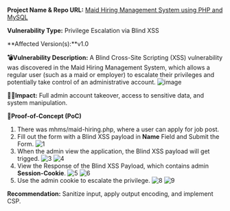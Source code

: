**Project Name & Repo URL:**
[Maid Hiring Management System using PHP and MySQL](https://phpgurukul.com/maid-hiring-management-system-using-php-and-mysql/)

**Vulnerability Type:**
Privilege Escalation via Blind XSS

**Affected Version(s):**v1.0

**💣Vulnerability Description:**
A Blind Cross-Site Scripting (XSS) vulnerability was discovered in the Maid Hiring Management System, which allows a regular user (such as a maid or employer) to escalate their privileges and potentially take control of an administrative account.
![image](https://github.com/user-attachments/assets/2b70d227-58c3-4de0-809e-ba70a542c618)

**👩‍💻Impact:**
Full admin account takeover, access to sensitive data, and system manipulation.

**🛜Proof-of-Concept (PoC)**
1) There was mhms/maid-hiring.php, where a user can apply for job post.
2) Fill out the form with a Blind XSS payload in **Name** Field and Submit the Form.
![1](https://github.com/user-attachments/assets/49870910-a6d7-46f3-98a0-f917dce6f92d)
3) When the admin view the application, the Blind XSS payload will get trigged.
![3](https://github.com/user-attachments/assets/91eaaa65-c58f-459f-84e4-be4d03f15d59)
![4](https://github.com/user-attachments/assets/a10a35be-2508-4342-af0a-502bf809faef)
4) View the Response of the Blind XSS Payload, which contains admin **Session-Cookie**.
![5](https://github.com/user-attachments/assets/e623db19-9dfe-42ba-8d28-6eea1977c5b1)
![6](https://github.com/user-attachments/assets/2d5c9d21-100f-4c39-af51-d8c3fb8a4f17)
5) Use the admin cookie to escalate the privilege.
![8](https://github.com/user-attachments/assets/0e9b74dd-fa13-4d6a-a008-19289ad5897c)
![9](https://github.com/user-attachments/assets/7d03a0da-7029-4f3e-add2-420ef61fe2a7)

**Recommendation:**
Sanitize input, apply output encoding, and implement CSP.
